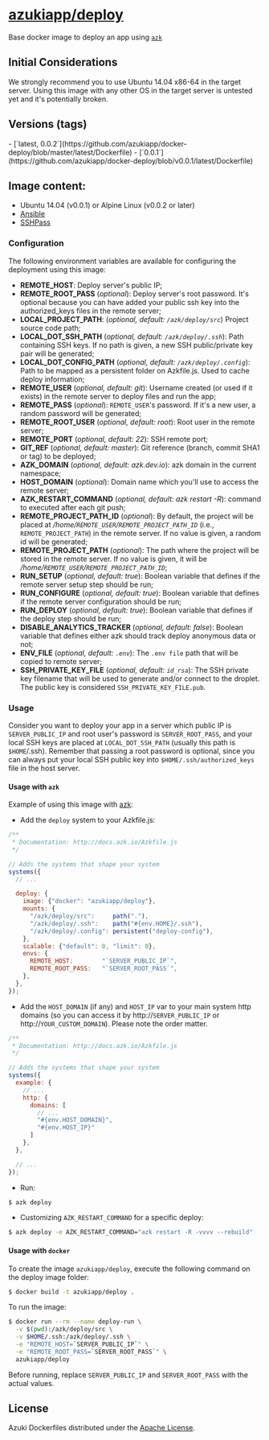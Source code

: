 [azukiapp/deploy](http://images.azk.io/#/deploy)
==================

Base docker image to deploy an app using [`azk`](http://azk.io)

Initial Considerations
---
We strongly recommend you to use Ubuntu 14.04 x86-64 in the target server.
Using this image with any other OS in the target server is untested yet and it's potentially broken.

Versions (tags)
---

<versions>
- [`latest, 0.0.2`](https://github.com/azukiapp/docker-deploy/blob/master/latest/Dockerfile)
- [`0.0.1`](https://github.com/azukiapp/docker-deploy/blob/v0.0.1/latest/Dockerfile)
</versions>

Image content:
---

- Ubuntu 14.04 (v0.0.1) or Alpine Linux (v0.0.2 or later)
- [Ansible](http://www.ansible.com)
- [SSHPass](http://sourceforge.net/projects/sshpass/)

### Configuration
The following environment variables are available for configuring the deployment using this image:

- **REMOTE_HOST**: Deploy server's public IP;
- **REMOTE_ROOT_PASS** (*optional*): Deploy server's root password. It's optional because you can have added your public ssh key into the authorized_keys files in the remote server;
- **LOCAL_PROJECT_PATH**: (*optional, default: `/azk/deploy/src`*) Project source code path;
- **LOCAL_DOT_SSH_PATH** (*optional, default: `/azk/deploy/.ssh`*): Path containing SSH keys. If no path is given, a new SSH public/private key pair will be generated;
- **LOCAL_DOT_CONFIG_PATH** (*optional, default: `/azk/deploy/.config`*): Path to be mapped as a persistent folder on Azkfile.js. Used to cache deploy information;
- **REMOTE_USER** (*optional, default: git*): Username created (or used if it exists) in the remote server to deploy files and run the app;
- **REMOTE_PASS** (*optional*): `REMOTE_USER`'s password. If it's a new user, a random password will be generated;
- **REMOTE_ROOT_USER** (*optional, default: root*): Root user in the remote server;
- **REMOTE_PORT** (*optional, default: 22*): SSH remote port;
- **GIT_REF** (*optional, default: master*): Git reference (branch, commit SHA1 or tag) to be deployed;
- **AZK_DOMAIN** (*optional, default: azk.dev.io*): azk domain in the current namespace;
- **HOST_DOMAIN** (*optional*): Domain name which you'll use to access the remote server;
- **AZK_RESTART_COMMAND** (*optional, default: azk restart -R*): command to executed after each git push;
- **REMOTE_PROJECT_PATH_ID** (*optional*): By default, the project will be placed at */home/`REMOTE_USER`/`REMOTE_PROJECT_PATH_ID`* (i.e., `REMOTE_PROJECT_PATH`) in the remote server. If no value is given, a random id will be generated;
- **REMOTE_PROJECT_PATH** (*optional*): The path where the project will be stored in the remote server. If no value is given, it will be */home/`REMOTE_USER`/`REMOTE_PROJECT_PATH_ID`*;
- **RUN_SETUP** (*optional, default: true*): Boolean variable that defines if the remote server setup step should be run;
- **RUN_CONFIGURE** (*optional, default: true*): Boolean variable that defines if the remote server configuration should be run;
- **RUN_DEPLOY** (*optional, default: true*): Boolean variable that defines if the deploy step should be run;
- **DISABLE_ANALYTICS_TRACKER** (*optional, default: false*): Boolean variable that defines either azk should track deploy anonymous data or not;
- **ENV_FILE** (*optional, default: `.env`*): The `.env file` path that will be copied to remote server;
- **SSH_PRIVATE_KEY_FILE** (*optional, default: `id_rsa`*): The SSH private key filename that will be used to generate and/or connect to the droplet. The public key is considered `SSH_PRIVATE_KEY_FILE.pub`.

### Usage

Consider you want to deploy your app in a server which public IP is `SERVER_PUBLIC_IP` and root user's password is `SERVER_ROOT_PASS`, and your local SSH keys are placed at `LOCAL_DOT_SSH_PATH` (usually this path is `$HOME`/.ssh). Remember that passing a root password is optional, since you can always put your local SSH public key into `$HOME/.ssh/authorized_keys` file in the host server.

#### Usage with `azk`

Example of using this image with [azk](http://azk.io):

- Add the `deploy` system to your Azkfile.js:

```js
/**
 * Documentation: http://docs.azk.io/Azkfile.js
 */

// Adds the systems that shape your system
systems({
  // ...

  deploy: {
    image: {"docker": "azukiapp/deploy"},
    mounts: {
      "/azk/deploy/src":     path("."),
      "/azk/deploy/.ssh":    path("#{env.HOME}/.ssh"),
      "/azk/deploy/.config": persistent("deploy-config"),
    },
    scalable: {"default": 0, "limit": 0},
    envs: {
      REMOTE_HOST:        "`SERVER_PUBLIC_IP`",
      REMOTE_ROOT_PASS:   "`SERVER_ROOT_PASS`",
    },
  },
});
```

- Add the `HOST_DOMAIN` (if any) and `HOST_IP` var to your main system http domains (so you can access it by http://`SERVER_PUBLIC_IP` or http://`YOUR_CUSTOM_DOMAIN`). Please note the order matter.

```js
/**
 * Documentation: http://docs.azk.io/Azkfile.js
 */

// Adds the systems that shape your system
systems({
  example: {
    // ...
    http: {
      domains: [
        // ...
        "#{env.HOST_DOMAIN}",
        "#{env.HOST_IP}"
      ]
    },
  },

  // ...
});
```

- Run:
```bash
$ azk deploy
```

- Customizing `AZK_RESTART_COMMAND` for a specific deploy:
```bash
$ azk deploy -e AZK_RESTART_COMMAND="azk restart -R -vvvv --rebuild"
```

#### Usage with `docker`

To create the image `azukiapp/deploy`, execute the following command on the deploy image folder:

```sh
$ docker build -t azukiapp/deploy .
```

To run the image:

```sh
$ docker run --rm --name deploy-run \
  -v $(pwd):/azk/deploy/src \
  -v $HOME/.ssh:/azk/deploy/.ssh \
  -e "REMOTE_HOST=`SERVER_PUBLIC_IP`" \
  -e "REMOTE_ROOT_PASS=`SERVER_ROOT_PASS`" \
  azukiapp/deploy
```

Before running, replace `SERVER_PUBLIC_IP` and `SERVER_ROOT_PASS` with the actual values.

## License

Azuki Dockerfiles distributed under the [Apache License](https://github.com/azukiapp/docker-deploy/blob/master/LICENSE).
